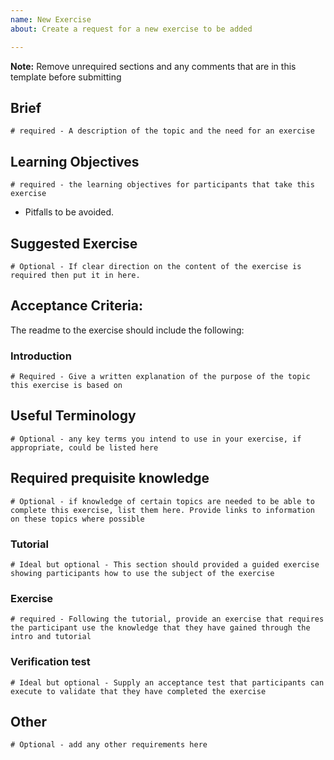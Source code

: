 ```yaml
---
name: New Exercise
about: Create a request for a new exercise to be added

---
```


**Note:** Remove unrequired sections and any comments that are in this template before submitting

## Brief
`# required - A description of the topic and the need for an exercise`

## Learning Objectives
`# required - the learning objectives for participants that take this exercise`
- Pitfalls to be avoided.

## Suggested Exercise
`# Optional - If clear direction on the content of the exercise is required then put it in here.`

## Acceptance Criteria:
The readme to the exercise should include the following:

### Introduction
`# Required - Give a written explanation of the purpose of the topic this exercise is based on`

## Useful Terminology
`# Optional - any key terms you intend to use in your exercise, if appropriate, could be listed here`

## Required prequisite knowledge
`# Optional - if knowledge of certain topics are needed to be able to complete this exercise, list them here. Provide links to information on these topics where possible`

### Tutorial
`# Ideal but optional - This section should provided a guided exercise showing participants how to use the subject of the exercise`

### Exercise
`# required - Following the tutorial, provide an exercise that requires the participant use the knowledge that they have gained through the intro and tutorial`

### Verification test
`# Ideal but optional - Supply an acceptance test that participants can execute to validate that they have completed the exercise`


## Other
`# Optional - add any other requirements here`
